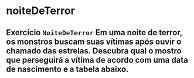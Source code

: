 # noiteDeTerror
## Exercício `NoiteDeTerror`  Em uma noite de terror, os monstros buscam suas vítimas após ouvir o chamado das estrelas.  Descubra qual o mostro que perseguirá a vítima de acordo com uma data de nascimento e a tabela abaixo. 
